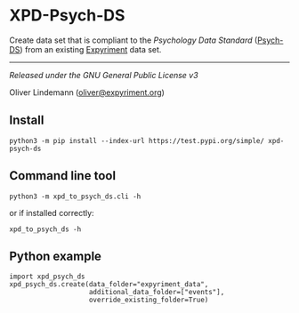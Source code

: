 XPD-Psych-DS
=============

Create data set that is compliant to the *Psychology Data Standard* 
([Psych-DS](https://github.com/psych-ds/psych-DS)) from an existing 
[Expyriment](http://www.expyriment.org) data set.

---

*Released under the GNU General Public License v3* 

Oliver Lindemann (oliver@expyriment.org)



Install
-------

```
python3 -m pip install --index-url https://test.pypi.org/simple/ xpd-psych-ds
```


Command line tool
------------------

```
python3 -m xpd_to_psych_ds.cli -h
```

or if installed correctly:

```
xpd_to_psych_ds -h
```

Python example
--------------

```
import xpd_psych_ds
xpd_psych_ds.create(data_folder="expyriment_data", 
                    additional_data_folder=["events"],
                    override_existing_folder=True)
```
